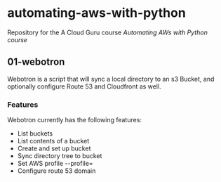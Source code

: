 # automating-aws-with-python

Repository for the A Cloud Guru course *Automating AWs with Python course*


## 01-webotron

Webotron is a script that will sync a local directory to an s3 Bucket, and optionally configure Route 53 and Cloudfront as well.

### Features

Webotron currently has the following features:

- List buckets
- List contents of a bucket
- Create and set up bucket
- Sync directory tree to bucket
- Set AWS profile --profile=<profileName>
- Configure route 53 domain
